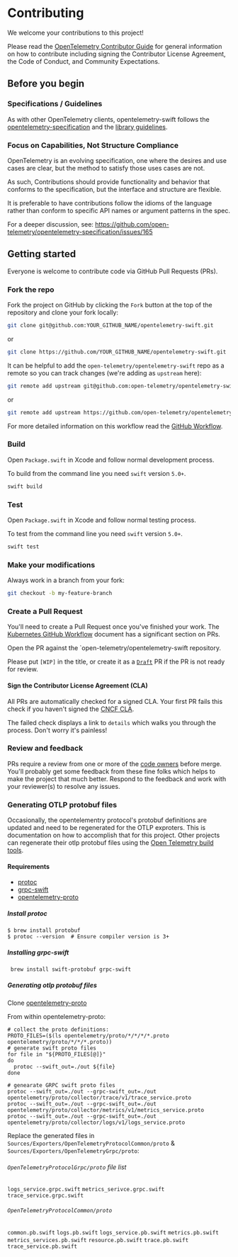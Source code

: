 # Contributing

We welcome your contributions to this project!

Please read the [OpenTelemetry Contributor Guide][otel-contributor-guide]
for general information on how to contribute including signing the Contributor License Agreement, the Code of Conduct, and Community Expectations.

## Before you begin

### Specifications / Guidelines

As with other OpenTelemetry clients, opentelemetry-swift follows the
[opentelemetry-specification][otel-specification] and the
[library guidelines][otel-lib-guidelines].

### Focus on Capabilities, Not Structure Compliance

OpenTelemetry is an evolving specification, one where the desires and
use cases are clear, but the method to satisfy those uses cases are not.

As such, Contributions should provide functionality and behavior that
conforms to the specification, but the interface and structure are flexible.

It is preferable to have contributions follow the idioms of the language
rather than conform to specific API names or argument patterns in the spec.

For a deeper discussion, see: https://github.com/open-telemetry/opentelemetry-specification/issues/165

## Getting started

Everyone is welcome to contribute code via GitHub Pull Requests (PRs).

### Fork the repo

Fork the project on GitHub by clicking the `Fork` button at the top of the
repository and clone your fork locally:

```sh
git clone git@github.com:YOUR_GITHUB_NAME/opentelemetry-swift.git
```

or
```sh
git clone https://github.com/YOUR_GITHUB_NAME/opentelemetry-swift.git
```

It can be helpful to add the `open-telemetry/opentelemetry-swift` repo as a
remote so you can track changes (we're adding as `upstream` here):

```sh
git remote add upstream git@github.com:open-telemetry/opentelemetry-swift.git
```

or

```sh
git remote add upstream https://github.com/open-telemetry/opentelemetry-swift.git
```

For more detailed information on this workflow read the
[GitHub Workflow][otel-github-workflow].

### Build

Open `Package.swift` in Xcode and follow normal development process.

To build from the command line you need `swift` version `5.0+`.

```sh
swift build
```

### Test

Open `Package.swift` in Xcode and follow normal testing process.

To test from the command line you need `swift` version `5.0+`.

```sh
swift test
```

### Make your modifications

Always work in a branch from your fork:

```sh
git checkout -b my-feature-branch
```

### Create a Pull Request

You'll need to create a Pull Request once you've finished your work.
The [Kubernetes GitHub Workflow][kube-github-workflow-pr] document has
a significant section on PRs.

Open the PR against the `open-telemetry/opentelemetry-swift repository.

Please put `[WIP]` in the title, or create it as a [`Draft`][github-draft] PR
if the PR is not ready for review.

#### Sign the Contributor License Agreement (CLA)

All PRs are automatically checked for a signed CLA. Your first PR fails this
check if you haven't signed the [CNCF CLA][cncf-cla].

The failed check displays a link to `details` which walks you through the
process. Don't worry it's painless!

### Review and feedback

PRs require a review from one or more of the [code owners](CODEOWNERS) before
merge. You'll probably get some feedback from these fine folks which helps to
make the project that much better. Respond to the feedback and work with your
reviewer(s) to resolve any issues.

### Generating OTLP protobuf files
Occasionally, the opentelementry protocol's protobuf definitions are updated and need to be regenerated for the OTLP exproters. This is documentation on how to accomplish that for this project. Other projects can regenerate their otlp protobuf files using the [Open Telemetry build tools][build-tools].

#### Requirements
- [protoc]
- [grpc-swift]
- [opentelemetry-proto]

##### Install protoc
```asciidoc
$ brew install protobuf
$ protoc --version  # Ensure compiler version is 3+
```
##### Installing grpc-swift
```
 brew install swift-protobuf grpc-swift
 ```

##### Generating otlp protobuf files

Clone [opentelemetry-proto]

From within opentelemetry-proto:

```shell
# collect the proto definitions:
PROTO_FILES=($(ls opentelemetry/proto/*/*/*/*.proto opentelemetry/proto/*/*/*.proto))
# generate swift proto files
for file in "${PROTO_FILES[@]}"
do
  protoc --swift_out=./out ${file}
done

# genearate GRPC swift proto files
protoc --swift_out=./out --grpc-swift_out=./out opentelemetry/proto/collector/trace/v1/trace_service.proto
protoc --swift_out=./out --grpc-swift_out=./out opentelemetry/proto/collector/metrics/v1/metrics_service.proto
protoc --swift_out=./out --grpc-swift_out=./out opentelemetry/proto/collector/logs/v1/logs_service.proto
```

Replace the generated files in `Sources/Exporters/OpenTelemetryProtocolCommon/proto` & `Sources/Exporters/OpenTelemetryGrpc/proto`:
###### `OpenTelemetryProtocolGrpc/proto` file list
`logs_service.grpc.swift`
`metrics_serivce.grpc.swift`
`trace_service.grpc.swift`

###### `OpenTelemetryProtocolCommon/proto`
`common.pb.swift`
`logs.pb.swift`
`logs_service.pb.swift`
`metrics.pb.swift`
`metrics_services.pb.swift`
`resource.pb.swift`
`trace.pb.swift`
`trace_service.pb.swift`

[cncf-cla]: https://identity.linuxfoundation.org/projects/cncf
[github-draft]: https://github.blog/2019-02-14-introducing-draft-pull-requests/
[kube-github-workflow-pr]: https://github.com/kubernetes/community/blob/master/contributors/guide/github-workflow.md#7-create-a-pull-request
[otel-contributor-guide]: https://github.com/open-telemetry/community/blob/master/CONTRIBUTING.md
[otel-github-workflow]: https://github.com/open-telemetry/community/blob/master/CONTRIBUTING.md#github-workflow
[otel-lib-guidelines]: https://github.com/open-telemetry/opentelemetry-specification/blob/master/specification/library-guidelines.md
[otel-specification]: https://github.com/open-telemetry/opentelemetry-specification
[grpc-swift]: https://github.com/grpc/grpc-swift
[opentelemetry-proto]: https://github.com/open-telemetry/opentelemetry-proto
[protoc]: https://grpc.io/docs/protoc-installation/
[build-tools]: https://github.com/open-telemetry/build-tools
